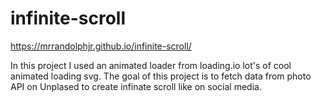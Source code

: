 # infinite-scroll

https://mrrandolphjr.github.io/infinite-scroll/


In this project I used an animated loader from loading.io lot's of cool animated loading svg. The goal of this project is to fetch data from photo API on Unplased to create infinate scroll like on social media. 

